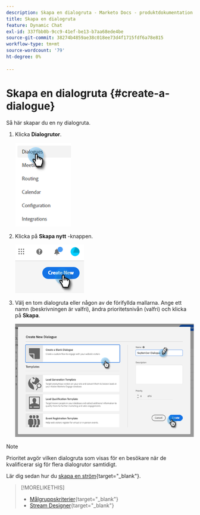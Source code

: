```yaml
---
description: Skapa en dialogruta - Marketo Docs - produktdokumentation
title: Skapa en dialogruta
feature: Dynamic Chat
exl-id: 337fbb0b-9cc9-41ef-be13-b7aa68ede4be
source-git-commit: 38274b4859ae38c018ee73d4f1715fdf6a78e815
workflow-type: tm+mt
source-wordcount: '79'
ht-degree: 0%

---
```


# Skapa en dialogruta {#create-a-dialogue}

Så här skapar du en ny dialogruta.

1. Klicka **Dialogrutor**.

   ![](assets/create-a-dialogue-1.png)

1. Klicka på **Skapa nytt** -knappen.

   ![](assets/create-a-dialogue-2.png)

1. Välj en tom dialogruta eller någon av de förifyllda mallarna. Ange ett namn (beskrivningen är valfri), ändra prioritetsnivån (valfri) och klicka på **Skapa**.

   ![](assets/create-a-dialogue-3.png)

>[!NOTE]
>
>Prioritet avgör vilken dialogruta som visas för en besökare när de kvalificerar sig för flera dialogrutor samtidigt.

Lär dig sedan hur du [skapa en ström](/help/marketo/product-docs/demand-generation/dynamic-chat/automated-chat/stream-designer.md#create-a-stream){target="_blank"}.

>[!MORELIKETHIS]
>
>* [Målgruppskriterier](/help/marketo/product-docs/demand-generation/dynamic-chat/automated-chat/audience-criteria.md){target="_blank"}
>* [Stream Designer](/help/marketo/product-docs/demand-generation/dynamic-chat/automated-chat/stream-designer.md){target="_blank"}
